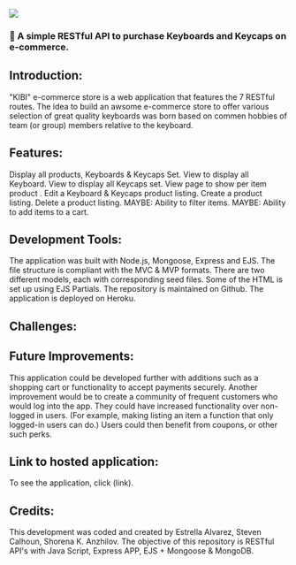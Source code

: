 ![](http://imgur.com/t3teAxi.png)
### :handbag: A simple RESTful API to purchase Keyboards and Keycaps on e-commerce.

## Introduction:

"KIBI" e-commerce store is a web application that features the 7 RESTful routes. 
The idea to build an awsome e-commerce store to offer various selection of great quality keyboards was born based on commen hobbies of team (or group) members relative to the keyboard.  


## Features: 
Display all products, Keyboards & Keycaps Set.
View to display all Keyboard.
View to display all Keycaps set.
View page to show per item product .
Edit a Keyboard & Keycaps product listing.
Create a product listing.
Delete a product listing.
MAYBE: Ability to filter items.
MAYBE: Ability to add items to a cart.

## Development Tools:

The application was built with Node.js, Mongoose, Express and EJS. The file structure is compliant with the MVC & MVP formats. There are two different models, each with corresponding seed files. Some of the HTML is set up using EJS Partials. The repository is maintained on Github. The application is deployed on Heroku.


## Challenges:





## Future Improvements:
 This application could be developed further with additions such as a shopping cart or functionality to accept payments securely. Another improvement would be to create a community of frequent customers who would log into the app. They could have increased functionality over non-logged in users. (For example, making listing an item a function that only logged-in users can do.) Users could then benefit from coupons, or other such perks.


## Link to hosted application:
To see the application, click (link).


## Credits:

This development was coded and created by Estrella Alvarez, Steven Calhoun, Shorena K. Anzhilov. The objective of this repository is RESTful API's with Java Script, Express APP, EJS  +  Mongoose & MongoDB.